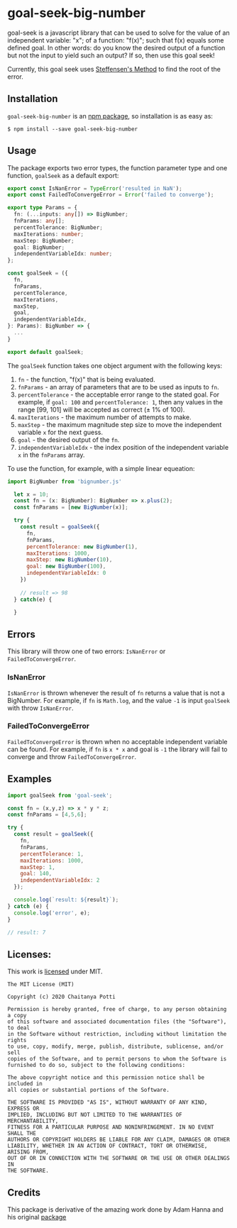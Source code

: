 # goal-seek-big-number

goal-seek is a javascript library that can be used to solve for the value of an independent variable: "x"; of a function: "f(x)"; such that f(x) equals some defined goal. In other words: do you know the desired output of a function but not the input to yield such an output? If so, then use this goal seek!

Currently, this goal seek uses [Steffensen's Method](http://en.wikipedia.org/wiki/Steffensen%27s_method) to find the root of the error. 

## Installation

`goal-seek-big-number` is an [npm package](https://www.npmjs.com/package/goal-seek-big-number), so installation is as easy as:

`$ npm install --save goal-seek-big-number`

## Usage

The package exports two error types, the function parameter type and one function, `goalSeek` as a default export:

```typescript
export const IsNanError = TypeError('resulted in NaN');
export const FailedToConvergeError = Error('failed to converge');

export type Params = {
  fn: (...inputs: any[]) => BigNumber;
  fnParams: any[];
  percentTolerance: BigNumber;
  maxIterations: number;
  maxStep: BigNumber;
  goal: BigNumber;
  independentVariableIdx: number;
};

const goalSeek = ({
  fn,
  fnParams,
  percentTolerance,
  maxIterations,
  maxStep,
  goal,
  independentVariableIdx,
}: Params): BigNumber => {
  ...
}

export default goalSeek;
```

The `goalSeek` function takes one object argument with the following keys:

1. `fn` - the function, "f(x)" that is being evaluated.
2. `fnParams` - an array of parameters that are to be used as inputs to `fn`.
3. `percentTolerance` - the acceptable error range to the stated goal. For example, if `goal: 100` and `percentTolerance: 1`, then any values in the range [99, 101] will be accepted as correct (± 1% of 100).
4. `maxIterations` - the maximum number of attempts to make.
5. `maxStep` - the maximum magnitude step size to move the independent variable `x` for the next guess.
6. `goal` - the desired output of the `fn`.
7. `independentVariableIdx` - the index position of the independent variable `x` in the `fnParams` array.

To use the function, for example, with a simple linear equeation:

```javascript
import BigNumber from 'bignumber.js'

  let x = 10;
  const fn = (x: BigNumber): BigNumber => x.plus(2);
  const fnParams = [new BigNumber(x)];

  try {
    const result = goalSeek({
      fn,
      fnParams,
      percentTolerance: new BigNumber(1),
      maxIterations: 1000,
      maxStep: new BigNumber(10),
      goal: new BigNumber(100),
      independentVariableIdx: 0
    })
  
    // result => 98
  } catch(e) {

  }
```

## Errors

This library will throw one of two errors: `IsNanError` or `FailedToConvergeError`.

### IsNanError

`IsNanError` is thrown whenever the result of `fn` returns a value that is not a BigNumber. For example, if `fn` is `Math.log`, and the value `-1` is input `goalSeek` with throw `IsNanError`.

### FailedToConvergeError

`FailedToConvergeError` is thrown when no acceptable independent variable can be found. For example, if `fn` is `x * x` and goal is `-1` the library will fail to converge and throw `FailedToConvergeError`.


## Examples
  
```javascript
import goalSeek from 'goal-seek';

const fn = (x,y,z) => x * y * z;
const fnParams = [4,5,6];

try {
  const result = goalSeek({
    fn,
    fnParams,
    percentTolerance: 1,
    maxIterations: 1000,
    maxStep: 1,
    goal: 140,
    independentVariableIdx: 2
  });

  console.log(`result: ${result}`);
} catch (e) {
  console.log('error', e);
}

// result: 7
```

## Licenses:

This work is [licensed](LICENSE) under MIT.

```
The MIT License (MIT)

Copyright (c) 2020 Chaitanya Potti

Permission is hereby granted, free of charge, to any person obtaining a copy
of this software and associated documentation files (the "Software"), to deal
in the Software without restriction, including without limitation the rights
to use, copy, modify, merge, publish, distribute, sublicense, and/or sell
copies of the Software, and to permit persons to whom the Software is
furnished to do so, subject to the following conditions:

The above copyright notice and this permission notice shall be included in
all copies or substantial portions of the Software.

THE SOFTWARE IS PROVIDED "AS IS", WITHOUT WARRANTY OF ANY KIND, EXPRESS OR
IMPLIED, INCLUDING BUT NOT LIMITED TO THE WARRANTIES OF MERCHANTABILITY,
FITNESS FOR A PARTICULAR PURPOSE AND NONINFRINGEMENT. IN NO EVENT SHALL THE
AUTHORS OR COPYRIGHT HOLDERS BE LIABLE FOR ANY CLAIM, DAMAGES OR OTHER
LIABILITY, WHETHER IN AN ACTION OF CONTRACT, TORT OR OTHERWISE, ARISING FROM,
OUT OF OR IN CONNECTION WITH THE SOFTWARE OR THE USE OR OTHER DEALINGS IN
THE SOFTWARE.
```
## Credits

This package is derivative of the amazing work done by Adam Hanna and his original
[package](https://github.com/adam-hanna/goal-seek)